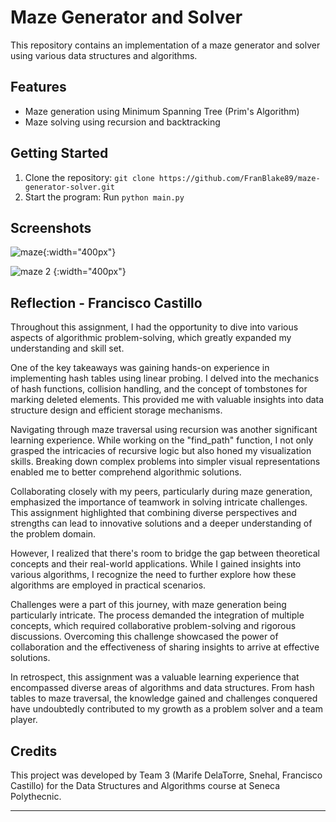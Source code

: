 # Maze Generator and Solver

This repository contains an implementation of a maze generator and solver using various data structures and algorithms.

## Features

- Maze generation using Minimum Spanning Tree (Prim's Algorithm)
- Maze solving using recursion and backtracking

## Getting Started

1. Clone the repository: `git clone https://github.com/FranBlake89/maze-generator-solver.git`
2. Start the program: Run `python main.py`


## Screenshots

![maze](https://github.com/FranBlake89/DataStructures_Algorithms/assets/73005797/7b09e1ab-c36b-4e42-8b2d-8e9572017e24){:width="400px"}

![maze 2](https://github.com/seneca-dsa456/a3-g3-a3-mdela-torre-fcastillo-rojas1-snehal/assets/73005797/1949426e-7a8f-497a-9f77-259209dc9349) {:width="400px"}

## Reflection - Francisco Castillo
Throughout this assignment, I had the opportunity to dive into various aspects of algorithmic problem-solving, which greatly expanded my understanding and skill set.

One of the key takeaways was gaining hands-on experience in implementing hash tables using linear probing. I delved into the mechanics of hash functions, collision handling, and the concept of tombstones for marking deleted elements. This provided me with valuable insights into data structure design and efficient storage mechanisms.

Navigating through maze traversal using recursion was another significant learning experience. While working on the "find_path" function, I not only grasped the intricacies of recursive logic but also honed my visualization skills. Breaking down complex problems into simpler visual representations enabled me to better comprehend algorithmic solutions.

Collaborating closely with my peers, particularly during maze generation, emphasized the importance of teamwork in solving intricate challenges. This assignment highlighted that combining diverse perspectives and strengths can lead to innovative solutions and a deeper understanding of the problem domain.

However, I realized that there's room to bridge the gap between theoretical concepts and their real-world applications. While I gained insights into various algorithms, I recognize the need to further explore how these algorithms are employed in practical scenarios.

Challenges were a part of this journey, with maze generation being particularly intricate. The process demanded the integration of multiple concepts, which required collaborative problem-solving and rigorous discussions. Overcoming this challenge showcased the power of collaboration and the effectiveness of sharing insights to arrive at effective solutions.

In retrospect, this assignment was a valuable learning experience that encompassed diverse areas of algorithms and data structures. From hash tables to maze traversal, the knowledge gained and challenges conquered have undoubtedly contributed to my growth as a problem solver and a team player.

## Credits

This project was developed by Team 3 (Marife DelaTorre, Snehal, Francisco Castillo) for the Data Structures and Algorithms course at Seneca Polythecnic.

---
